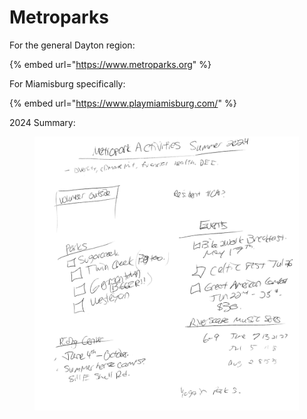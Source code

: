 # Metroparks

For the general Dayton region:

{% embed url="https://www.metroparks.org" %}

For Miamisburg specifically:

{% embed url="https://www.playmiamisburg.com/" %}

2024 Summary:

<figure><img src="../../../.gitbook/assets/CleanShot 2024-04-15 at 19.05.52@2x.png" alt=""><figcaption></figcaption></figure>
